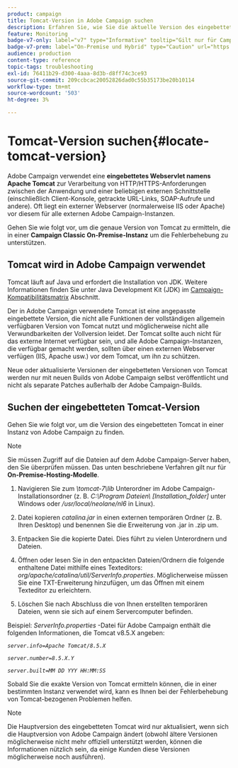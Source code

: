 ```yaml
---
product: campaign
title: Tomcat-Version in Adobe Campaign suchen
description: Erfahren Sie, wie Sie die aktuelle Version des eingebetteten Tomcat-Webservlets ermitteln, das in einer Instanz von Adobe Campaign verwendet wird.
feature: Monitoring
badge-v7-only: label="v7" type="Informative" tooltip="Gilt nur für Campaign Classic v7"
badge-v7-prem: label="On-Premise und Hybrid" type="Caution" url="https://experienceleague.adobe.com/docs/campaign-classic/using/installing-campaign-classic/architecture-and-hosting-models/hosting-models-lp/hosting-models.html?lang=de" tooltip="Gilt nur für Hybrid- und On-Premise-Bereitstellungen"
audience: production
content-type: reference
topic-tags: troubleshooting
exl-id: 76411b29-d300-4aaa-8d3b-d8ff74c3ce93
source-git-commit: 209ccbcac20052826dad0c55b35173be20b10114
workflow-type: tm+mt
source-wordcount: '503'
ht-degree: 3%

---
```


# Tomcat-Version suchen{#locate-tomcat-version}



Adobe Campaign verwendet eine **eingebettetes Webservlet namens Apache Tomcat** zur Verarbeitung von HTTP/HTTPS-Anforderungen zwischen der Anwendung und einer beliebigen externen Schnittstelle (einschließlich Client-Konsole, getrackte URL-Links, SOAP-Aufrufe und andere). Oft liegt ein externer Webserver (normalerweise IIS oder Apache) vor diesem für alle externen Adobe Campaign-Instanzen.

Gehen Sie wie folgt vor, um die genaue Version von Tomcat zu ermitteln, die in einer **Campaign Classic On-Premise-Instanz** um die Fehlerbehebung zu unterstützen.

## Tomcat wird in Adobe Campaign verwendet

Tomcat läuft auf Java und erfordert die Installation von JDK. Weitere Informationen finden Sie unter Java Development Kit (JDK) im [Campaign-Kompatibilitätsmatrix](../../rn/using/compatibility-matrix.md) Abschnitt.

Der in Adobe Campaign verwendete Tomcat ist eine angepasste eingebettete Version, die nicht alle Funktionen der vollständigen allgemein verfügbaren Version von Tomcat nutzt und möglicherweise nicht alle Verwundbarkeiten der Vollversion leidet. Der Tomcat sollte auch nicht für das externe Internet verfügbar sein, und alle Adobe Campaign-Instanzen, die verfügbar gemacht werden, sollten über einen externen Webserver verfügen (IIS, Apache usw.) vor dem Tomcat, um ihn zu schützen.

Neue oder aktualisierte Versionen der eingebetteten Versionen von Tomcat werden nur mit neuen Builds von Adobe Campaign selbst veröffentlicht und nicht als separate Patches außerhalb der Adobe Campaign-Builds.

## Suchen der eingebetteten Tomcat-Version

Gehen Sie wie folgt vor, um die Version des eingebetteten Tomcat in einer Instanz von Adobe Campaign zu finden.

>[!NOTE]
>
>Sie müssen Zugriff auf die Dateien auf dem Adobe Campaign-Server haben, den Sie überprüfen müssen. Das unten beschriebene Verfahren gilt nur für **On-Premise-Hosting-Modelle**.

1. Navigieren Sie zum *\tomcat-7\lib* Unterordner im Adobe Campaign-Installationsordner (z. B. *C:\Program Dateien\ [Installation_folder]* unter Windows oder */usr/local/neolane/nl6* in Linux).

1. Datei kopieren *catalina.jar* in einen externen temporären Ordner (z. B. Ihren Desktop) und benennen Sie die Erweiterung von .jar in .zip um.

1. Entpacken Sie die kopierte Datei. Dies führt zu vielen Unterordnern und Dateien.

1. Öffnen oder lesen Sie in den entpackten Dateien/Ordnern die folgende enthaltene Datei mithilfe eines Texteditors: *org/apache/catalina/util/ServerInfo.properties*. Möglicherweise müssen Sie eine TXT-Erweiterung hinzufügen, um das Öffnen mit einem Texteditor zu erleichtern.

1. Löschen Sie nach Abschluss die von Ihnen erstellten temporären Dateien, wenn sie sich auf einem Servercomputer befinden.

Beispiel: *ServerInfo.properties* -Datei für Adobe Campaign enthält die folgenden Informationen, die Tomcat v8.5.X angeben:

*`server.info=Apache Tomcat/8.5.X`*

*`server.number=8.5.X.Y`*

*`server.built=MM DD YYY HH:MM:SS`*

Sobald Sie die exakte Version von Tomcat ermitteln können, die in einer bestimmten Instanz verwendet wird, kann es Ihnen bei der Fehlerbehebung von Tomcat-bezogenen Problemen helfen.

>[!NOTE]
>
>Die Hauptversion des eingebetteten Tomcat wird nur aktualisiert, wenn sich die Hauptversion von Adobe Campaign ändert (obwohl ältere Versionen möglicherweise nicht mehr offiziell unterstützt werden, können die Informationen nützlich sein, da einige Kunden diese Versionen möglicherweise noch ausführen).
>

